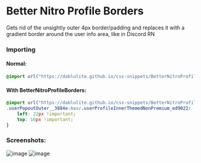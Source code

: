 # Better Nitro Profile Borders
Gets rid of the unsightly outer 4px border/padding and replaces it with a gradient border around the user info area, like in Discord RN

### Importing
#### Normal:
```css
@import url("https://dablulite.github.io/css-snippets/BetterNitroProfileBorder/import.css");
```
#### With BetterNitroProfileBorders:
```css
@import url("https://dablulite.github.io/css-snippets/BetterNitroProfileBorder/import.css");
.userPopoutOuter__3884e:has(.userProfileInnerThemedNonPremium_ed9022) .avatarWrapper__0cd44 {
    left: 22px !important;
    top: 16px !important;
}
```

### Screenshots:
![image](https://github.com/DaBluLite/css-snippets/assets/73998678/dcf49d77-8b2f-4ef4-bc01-13cd8c3af3ba)
![image](https://github.com/DaBluLite/css-snippets/assets/73998678/5ea982e9-d22b-4e19-9a41-047cf8174d81)
